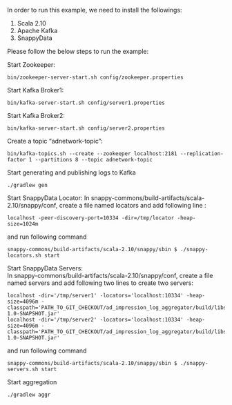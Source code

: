 In order to run this example, we need to install the followings:

1. Scala 2.10
2. Apache Kafka
3. SnappyData

Please follow the below steps to run the example:

Start Zookeeper:
```
bin/zookeeper-server-start.sh config/zookeeper.properties
```
Start Kafka Broker1:
```
bin/kafka-server-start.sh config/server1.properties
```
Start Kafka Broker2:
```
bin/kafka-server-start.sh config/server2.properties
```
Create a topic “adnetwork-topic”:
```
bin/kafka-topics.sh --create --zookeeper localhost:2181 --replication-factor 1 --partitions 8 --topic adnetwork-topic
```

Start generating and publishing logs to Kafka
```
./gradlew gen
```

Start SnappyData Locator:
In snappy-commons/build-artifacts/scala-2.10/snappy/conf, create a file named locators and add following line : 
```
localhost -peer-discovery-port=10334 -dir=/tmp/locator -heap-size=1024m 
```
and run following command 
```
snappy-commons/build-artifacts/scala-2.10/snappy/sbin $ ./snappy-locators.sh start
```

Start SnappyData Servers:  
In snappy-commons/build-artifacts/scala-2.10/snappy/conf, create a file named servers and add following two lines to create two servers: 
```
localhost -dir='/tmp/server1' -locators='localhost:10334' -heap-size=4096m -classpath='PATH_TO_GIT_CHECKOUT/ad_impression_log_aggregator/build/libs/LogAggregator-1.0-SNAPSHOT.jar'
localhost -dir='/tmp/server2' -locators='localhost:10334' -heap-size=4096m -classpath='PATH_TO_GIT_CHECKOUT/ad_impression_log_aggregator/build/libs/LogAggregator-1.0-SNAPSHOT.jar'
```
and run following command 
```
snappy-commons/build-artifacts/scala-2.10/snappy/sbin $ ./snappy-servers.sh start

```

Start aggregation
```
./gradlew aggr
```
